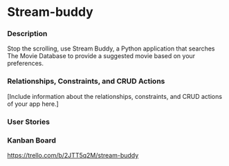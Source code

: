 # Stream-buddy

### Description
Stop the scrolling, use Stream Buddy, a Python application that searches The Movie Database to provide a suggested movie based on your preferences.

### Relationships, Constraints, and CRUD Actions
[Include information about the relationships, constraints, and CRUD actions of your app here.]

### User Stories



### Kanban Board
https://trello.com/b/2JTT5q2M/stream-buddy
